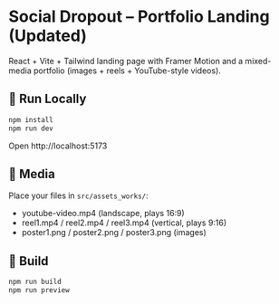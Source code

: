 # Social Dropout – Portfolio Landing (Updated)

React + Vite + Tailwind landing page with Framer Motion and a mixed-media portfolio (images + reels + YouTube-style videos).

## 🚀 Run Locally
```bash
npm install
npm run dev
```
Open http://localhost:5173

## 🎥 Media
Place your files in `src/assets_works/`:
- youtube-video.mp4 (landscape, plays 16:9)
- reel1.mp4 / reel2.mp4 / reel3.mp4 (vertical, plays 9:16)
- poster1.png / poster2.png / poster3.png (images)

## 🧱 Build
```bash
npm run build
npm run preview
```
